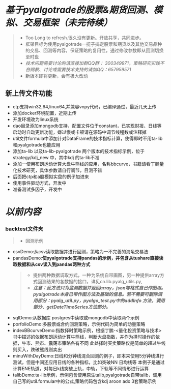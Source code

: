 # *基于pyalgotrade的股票&期货回测、模拟、交易框架（未完待续）* #
>- Too Long to refresh.很久没有更新。开放共享，共同进步。
>- 框架目标为使用pyalgotrade一揽子搞定股票和期货以及其他交易品种的交易、回测等内容，保证策略的复用性，通过修改参数即从回测切换至时盘
>- *技术问题需要讨论的请直接加群QQ群： 300349971，策略研究实践不吝赐教、讨论或需要技术支持的请加QQ：657959571*
>- 新版本即将更新，会有极大改动

## 新上传文件功能 ##
- ctp支持win32,64,linux64,并兼容vnpy代码，已编译通过，最近几天上传
- 添加docker环境配置，近期上传
- 开发环境改为linux系统
- dao目录添加mongodb支持，配置文件位于constant，已实现财报、日线等启动时自动更新功能，嫌过慢或卡顿请在源码中调节线程数或注释掉
- util文件formula中添加针对DataFrame的技术指标计算，使得即时不用ta-lib和pyalgotrade也能应用
- 添加ta-lib 以及ta-lib-pyalgotrade 两个版本的技术指标示例，位于strategy/kdj_new 中，其中kdj 的ta-lib不准
- 添加一使用布朗运动计算大盘牛熊线的应用，名称bbcurve，书籍请看丁鹏量化技术研究，具体参数请自行调节，目测不错
- 后面把ctp和a股模拟实盘的例子加进来
- 使用事件驱动方式，开发中
- 准备测试多因子，开发中
# *以前内容* #
### backtest文件夹 ###
>- 回测示例
- csvDemo:从csv读取数据并进行回测，策略为一不完善的海龟交易法
- pandasDemo:**使pyalgotrade支持pandas的示例，并包含从tushare直接读取数据和从csv读入到pandas两种方式**
  >- 提供两种数据调取方式，一种为系统自带画图，另一种提供array方式回测结果的各数据的接口，详见cn.lib.pyalg_utils.py,
  >- ***注意：此方法只为监测数据并返回array，json等格式自己作图用。pyalgotrade本身已带作图方法及基础的信息。若不需要可删除调用部分：pyalg_util.py，pyalgo_test.py中的addInfo 方法，调用部分、getDateTimeSeries方法部分。***
- sqlDemo:从数据库 postgres中读取或mongodb中读取两个示例
- porfolioDemo:多股票或合约回测策略，示例代码为简单的动量策略
- indexBBcurveDemo:指数择时策略示例，根据丁鹏-<量化投资策略与技术>书中描述的依据布朗运动计算牛熊线，判断大盘指数，并作为择时操作的依据，牛市、熊市、震荡市策略各有不同
此处择时买卖策略仅是简单的超过牛线则买入，跌破熊线则卖出
- minuWithDayDemo:日线和分钟线混合回测的例子，即本来使用5分钟线进行测试，但是中间还应用日线的各种指标，比如突破NN 日均线等
本例子是通过计算ENE轨道，对每日k线突破上轨，中轨，下轨等不同情形进行运算
- talibDemo:ta-lib示例，示例包含使用原生talib,pyalgotrade自带talib，调用自己写的util.formular中的公式,策略代码包含kdj aroon adx 3套策略示例

